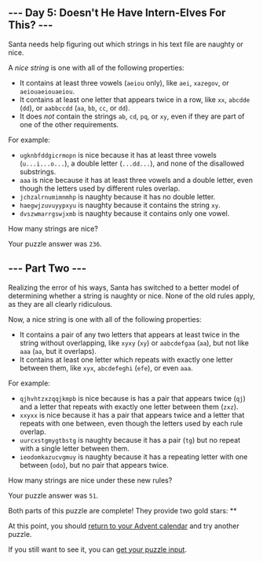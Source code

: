 \--- Day 5: Doesn't He Have Intern-Elves For This? ---
------------------------------------------------------

Santa needs help figuring out which strings in his text file are naughty or nice.

A _nice string_ is one with all of the following properties:

*   It contains at least three vowels (`aeiou` only), like `aei`, `xazegov`, or `aeiouaeiouaeiou`.
*   It contains at least one letter that appears twice in a row, like `xx`, `abcdde` (`dd`), or `aabbccdd` (`aa`, `bb`, `cc`, or `dd`).
*   It does _not_ contain the strings `ab`, `cd`, `pq`, or `xy`, even if they are part of one of the other requirements.

For example:

*   `ugknbfddgicrmopn` is nice because it has at least three vowels (`u...i...o...`), a double letter (`...dd...`), and none of the disallowed substrings.
*   `aaa` is nice because it has at least three vowels and a double letter, even though the letters used by different rules overlap.
*   `jchzalrnumimnmhp` is naughty because it has no double letter.
*   `haegwjzuvuyypxyu` is naughty because it contains the string `xy`.
*   `dvszwmarrgswjxmb` is naughty because it contains only one vowel.

How many strings are nice?

Your puzzle answer was `236`.

\--- Part Two ---
-----------------

Realizing the error of his ways, Santa has switched to a better model of determining whether a string is naughty or nice. None of the old rules apply, as they are all clearly ridiculous.

Now, a nice string is one with all of the following properties:

*   It contains a pair of any two letters that appears at least twice in the string without overlapping, like `xyxy` (`xy`) or `aabcdefgaa` (`aa`), but not like `aaa` (`aa`, but it overlaps).
*   It contains at least one letter which repeats with exactly one letter between them, like `xyx`, `abcdefeghi` (`efe`), or even `aaa`.

For example:

*   `qjhvhtzxzqqjkmpb` is nice because is has a pair that appears twice (`qj`) and a letter that repeats with exactly one letter between them (`zxz`).
*   `xxyxx` is nice because it has a pair that appears twice and a letter that repeats with one between, even though the letters used by each rule overlap.
*   `uurcxstgmygtbstg` is naughty because it has a pair (`tg`) but no repeat with a single letter between them.
*   `ieodomkazucvgmuy` is naughty because it has a repeating letter with one between (`odo`), but no pair that appears twice.

How many strings are nice under these new rules?

Your puzzle answer was `51`.

Both parts of this puzzle are complete! They provide two gold stars: \*\*

At this point, you should [return to your Advent calendar](/2015) and try another puzzle.

If you still want to see it, you can [get your puzzle input](5/input).

